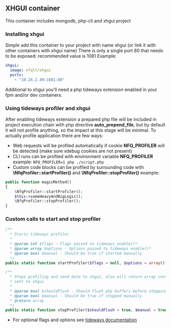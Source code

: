 ## XHGUI container
This container includes mongodb, php-cli and xhgui project

### Installing xhgui
Simple add this container to your project with name xhgui (or link it with other containers with xhgui name)
There is only a single port 80 that needs to be exposed: recommended value is 1081
Example:
```yaml
xhgui:
  image: nfqlt/xhgui
  ports:
    - "10.24.2.49:1081:80"
```
Additional to xhgui you'll need a php tideways extension enabled in your fpm and/or dev containers.

### Using tideways profiler and xhgui
After enabling tideways extension a prepared php file will be included in project execution chain with php
directive __auto_prepend_file__, but by default it will not profile anything,
so the impact at this stage will be minimal. To actually profile application there are few ways:

 - Web requests will be profiled automatically if cookie __NFQ_PROFILER__ will be detected (make sure xdebug cookies are not present)
 - CLI runs can be profiled with environment variable __NFQ_PROFILER__ example: `NFQ_PROFILER=1 php ./script.php`
 - Custom code blocks can be profiled by surrounding code with
 __\NfqProfiler::startProfiler()__ and __\NfqProfiler::stopProfiler()__ example:

```php
public function magicMethod()
{
    \NfqProfiler::startProfiler();
    $this->someHeavyAndBigLogic();
    \NfqProfiler::stopProfiler();
}
```
### Custom calls to start and stop profiler
```php
/**
  * Starts tideways profiler
  *
  * @param int $flags - Flags passed to tideways_enable()*
  * @param array $options - Options passed to tideways enable()*
  * @param bool $manual - Should be true if started manually
  */
public static function startProfiler($flags = null, $options = array(), $manual = true);

/**
  * Stops profiling and send data to xhgui, also will return array containing data
  * sent to xhgui
  *
  * @param bool $shouldFlush - Should flush php buffers before stopping the profiler
  * @param bool $manual - Should be true if stopped manually
  * @return array
  */
public static function stopProfiler($shouldFlush = true, $manual = true);
```
* For optional flags and options see 
[tideways documentation](https://tideways.io/profiler/docs/setup/profiler-php-pecl-extension#documentation)


